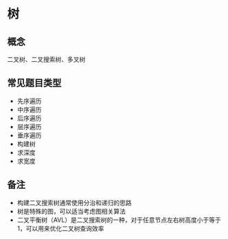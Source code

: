 # 树

## 概念

二叉树、二叉搜索树、多叉树

## 常见题目类型

- 先序遍历
- 中序遍历
- 后序遍历
- 层序遍历
- 垂序遍历
- 构建树
- 求深度
- 求宽度

## 备注

- 构建二叉搜索树通常使用分治和递归的思路
- 树是特殊的图，可以适当考虑图相关算法
- 二叉平衡树（AVL）是二叉搜索树的一种，对于任意节点左右树高度小于等于1，可以用来优化二叉树查询效率
